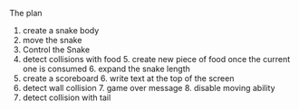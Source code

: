 The plan
1. create a snake body
2. move the snake
3. Control the Snake
4. detect collisions with food
   5. create new piece of food once the current one is consumed
   6. expand the snake length
5. create a scoreboard
   6. write text at the top of the screen
6. detect wall collision
   7. game over message
   8. disable moving ability
7. detect collision with tail